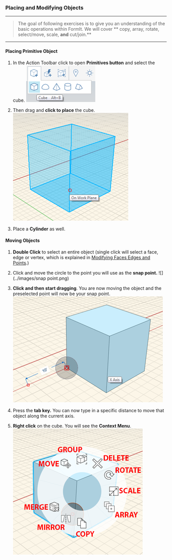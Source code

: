 ### Placing and Modifying Objects
---
> The goal of following exercises is to give you an understanding of the basic operations within FormIt. We will cover ** copy, array, rotate, select/move, scale, **and** cut/join.** 

---
#### Placing Primitive Object
1. In the Action Toolbar click to open **Primitives button** and select the cube. 
![](../images/primitive-cube.png)

2. Then drag and **click to place** the cube.
![](../images/primitive-cube-place.png)

3. Place a **Cylinder** as well.


#### Moving Objects

1. **Double Click** to select an entire object (single click will select a face, edge or vertex, which is explained in [Modifying Faces Edges and Points](../modifying-faces-edges-and-points.md).)

2. Click and move the circle to the point you will use as the **snap point.** ![](../images/snap point.png)

3. **Click and then start dragging**. You are now moving the object and the preselected point will now be your snap point. ![](../images/move-object.png)

4. Press the **tab key.** You can now type in a specific distance to move that object along the current axis.

5. **Right click** on the cube. You will see the **Context Menu**. ![](../images/context-menu.png)


